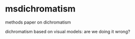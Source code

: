 # msdichromatism
methods paper on dichromatism

dichromatism based on visual models: are we doing it wrong?
